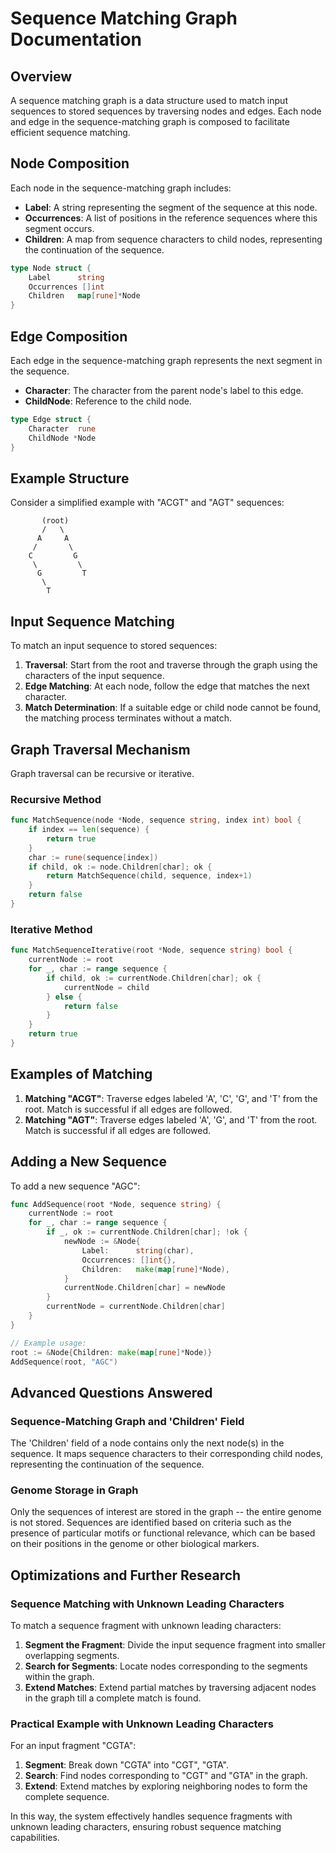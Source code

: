 # Sequence Matching Graph Documentation

## Overview

A sequence matching graph is a data structure used to match input sequences to stored sequences by traversing nodes and edges. Each node and edge in the sequence-matching graph is composed to facilitate efficient sequence matching.

## Node Composition

Each node in the sequence-matching graph includes:

- **Label**: A string representing the segment of the sequence at this node.
- **Occurrences**: A list of positions in the reference sequences where this segment occurs.
- **Children**: A map from sequence characters to child nodes, representing the continuation of the sequence.

```go
type Node struct {
    Label      string
    Occurrences []int
    Children   map[rune]*Node
}
```

## Edge Composition

Each edge in the sequence-matching graph represents the next segment in the sequence.

- **Character**: The character from the parent node's label to this edge.
- **ChildNode**: Reference to the child node.

```go
type Edge struct {
    Character  rune
    ChildNode *Node
}
```

## Example Structure

Consider a simplified example with "ACGT" and "AGT" sequences:

```plaintext
       (root)
       /   \
      A     A
     /       \
    C         G
     \         \
      G         T
       \
        T
```

## Input Sequence Matching

To match an input sequence to stored sequences:

1. **Traversal**: Start from the root and traverse through the graph using the characters of the input sequence.
2. **Edge Matching**: At each node, follow the edge that matches the next character.
3. **Match Determination**: If a suitable edge or child node cannot be found, the matching process terminates without a match.

## Graph Traversal Mechanism

Graph traversal can be recursive or iterative.

### Recursive Method

```go
func MatchSequence(node *Node, sequence string, index int) bool {
    if index == len(sequence) {
        return true
    }
    char := rune(sequence[index])
    if child, ok := node.Children[char]; ok {
        return MatchSequence(child, sequence, index+1)
    }
    return false
}
```

### Iterative Method

```go
func MatchSequenceIterative(root *Node, sequence string) bool {
    currentNode := root
    for _, char := range sequence {
        if child, ok := currentNode.Children[char]; ok {
            currentNode = child
        } else {
            return false
        }
    }
    return true
}
```

## Examples of Matching

1. **Matching "ACGT"**: Traverse edges labeled 'A', 'C', 'G', and 'T' from the root. Match is successful if all edges are followed.
2. **Matching "AGT"**: Traverse edges labeled 'A', 'G', and 'T' from the root. Match is successful if all edges are followed.

## Adding a New Sequence

To add a new sequence "AGC":

```go
func AddSequence(root *Node, sequence string) {
    currentNode := root
    for _, char := range sequence {
        if _, ok := currentNode.Children[char]; !ok {
            newNode := &Node{
                Label:      string(char),
                Occurrences: []int{},
                Children:   make(map[rune]*Node),
            }
            currentNode.Children[char] = newNode
        }
        currentNode = currentNode.Children[char]
    }
}

// Example usage:
root := &Node{Children: make(map[rune]*Node)}
AddSequence(root, "AGC")
```

## Advanced Questions Answered

### Sequence-Matching Graph and 'Children' Field

The 'Children' field of a node contains only the next node(s) in the sequence. It maps sequence characters to their corresponding child nodes, representing the continuation of the sequence.

### Genome Storage in Graph

Only the sequences of interest are stored in the graph -- the entire genome is not stored. Sequences are identified based on criteria such as the presence of particular motifs or functional relevance, which can be based on their positions in the genome or other biological markers.

## Optimizations and Further Research

### Sequence Matching with Unknown Leading Characters

To match a sequence fragment with unknown leading characters:

1. **Segment the Fragment**: Divide the input sequence fragment into smaller overlapping segments.
2. **Search for Segments**: Locate nodes corresponding to the segments within the graph.
3. **Extend Matches**: Extend partial matches by traversing adjacent nodes in the graph till a complete match is found.

### Practical Example with Unknown Leading Characters

For an input fragment "CGTA":

1. **Segment**: Break down "CGTA" into "CGT", "GTA".
2. **Search**: Find nodes corresponding to "CGT" and "GTA" in the graph.
3. **Extend**: Extend matches by exploring neighboring nodes to form the complete sequence.

In this way, the system effectively handles sequence fragments with unknown leading characters, ensuring robust sequence matching capabilities.

